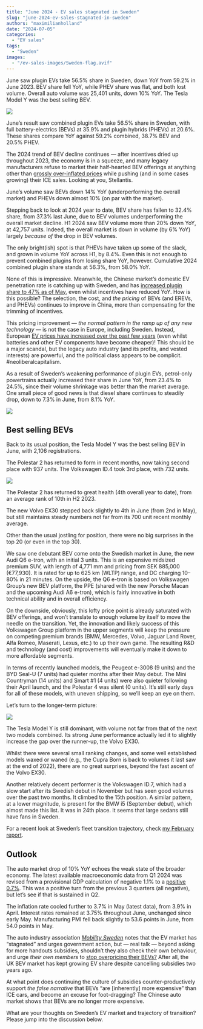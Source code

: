 ```yaml
---
title: "June 2024 - EV sales stagnated in Sweden"
slug: "june-2024-ev-sales-stagnated-in-sweden"
authors: "maximilianholland"
date: "2024-07-05"
categories:
  - "EV sales"
tags:
  - "Sweden"
images:
  - "/ev-sales-images/Sweden-flag.avif"
---
```


June saw plugin EVs take 56.5% share in Sweden, down YoY from 59.2% in June 2023. BEV share fell YoY, while PHEV share was flat, and both lost volume. Overall auto volume was 25,401 units, down 10% YoY. The Tesla Model Y was the best selling BEV.

![](/ev-sales-images/2024-06-Sweden-Passenger-Auto-Registrations.avif)

June’s result saw combined plugin EVs take 56.5% share in Sweden, with full battery-electrics (BEVs) at 35.9% and plugin hybrids (PHEVs) at 20.6%. These shares compare YoY against 59.2% combined, 38.7% BEV and 20.5% PHEV.

The 2024 trend of BEV decline continues — after incentives dried up throughout 2023, the economy is in a squeeze, and many legacy manufacturers refuse to market their half-hearted BEV offerings at anything other than [grossly over-inflated prices](/2024/05/04/april-2024-volvo-ex30-is-the-top-bev-in-sweden/) while pushing (and in some cases growing) their ICE sales. Looking at you, Stellantis.

June’s volume saw BEVs down 14% YoY (underperforming the overall market) and PHEVs down almost 10% (on par with the market).

Stepping back to look at 2024 year to date, BEV share has fallen to 32.4% share, from 37.3% last June, due to BEV volumes underperforming the overall market decline. H1 2024 saw BEV volume more than 20% down YoY, at 42,757 units. Indeed, the overall market is down in volume (by 6% YoY) largely _because of_ the drop in BEV volumes.

The only bright(ish) spot is that PHEVs have taken up some of the slack, and grown in volume YoY across H1, by 8.4%. Even this is not enough to prevent combined plugins from losing share YoY, however. Cumulative 2024 combined plugin share stands at 56.3%, from 58.0% YoY.  

None of this is impressive. Meanwhile, the Chinese market’s domestic EV penetration rate is catching up with Sweden, and has [increased plugin share to 47% as of May](https://cleantechnica.com/2024/07/02/47-plugin-vehicle-market-share-in-china-ev-sales-report/), even whilst incentives have reduced YoY. How is this possible? The selection, the cost, and _the pricing_ of BEVs (and EREVs, and PHEVs) continues to improve in China, more than compensating for the trimming of incentives.

This pricing improvement — _the normal pattern in the ramp up of any new technology_ — is not the case in Europe, including Sweden. Instead, European [EV prices have increased over the past few years](/2024/06/07/may-2024-tesla-stays-on-top-in-the-uk/) (even whilst batteries and other EV components have become cheaper)! This should be a major scandal, but the legacy auto industry (and its profits, and vested interests) are powerful, and the political class appears to be complicit. #neoliberalcapitalism.

As a result of Sweden’s weakening performance of plugin EVs, petrol-only powertrains actually increased their share in June YoY, from 23.4% to 24.5%, since their volume shrinkage was better than the market average. One small piece of good news is that diesel share continues to steadily drop, down to 7.3% in June, from 8.1% YoY.

![](/ev-sales-images/2024-06-Sweden-Monthly-Powertrain-Market-Share.avif)

## Best selling BEVs

Back to its usual position, the Tesla Model Y was the best selling BEV in June, with 2,106 registrations.

The Polestar 2 has returned to form in recent months, now taking second place with 937 units. The Volkswagen ID.4 took 3rd place, with 732 units.

![](/ev-sales-images/2024-06-Sweden-Top-BEVs.avif)

The Polestar 2 has returned to great health (4th overall year to date), from an average rank of 10th in H2 2023.

The new Volvo EX30 stepped back slightly to 4th in June (from 2nd in May), but still maintains steady numbers not far from its 700 unit recent monthly average.

Other than the usual jostling for position, there were no big surprises in the top 20 (or even in the top 30).

We saw one debutant BEV come onto the Swedish market in June, the new Audi Q6 e-tron, with an initial 3 units. This is an expensive midsized premium SUV, with length of 4,771 mm and pricing from SEK 885,000 (€77,930). It is rated for up to 625 km (WLTP) range, and DC charging 10–80% in 21 minutes. On the upside, the Q6 e-tron is based on Volkswagen Group’s new BEV platform, the PPE (shared with the new Porsche Macan and the upcoming Audi A6 e-tron), which is fairly innovative in both technical ability and in overall efficiency.

On the downside, obviously, this lofty price point is already saturated with BEV offerings, and won’t translate to enough volume by itself to move the needle on the transition. Yet, the innovation and likely success of this Volkswagen Group platform in the upper segments will keep the pressure on competing premium brands (BMW, Mercedes, Volvo, Jaguar Land Rover, Alfa Romeo, Maserati, Lexus, etc.) to up their own game. The resulting R&D and technology (and cost) improvements will eventually make it down to more affordable segments.

In terms of recently launched models, the Peugeot e-3008 (9 units) and the BYD Seal-U (7 units) had quieter months after their May debut. The Mini Countryman (14 units) and Smart #1 (4 units) were also quieter following their April launch, and the Polestar 4 was silent (0 units). It’s still early days for all of these models, with uneven shipping, so we’ll keep an eye on them.

Let’s turn to the longer-term picture:

![](/ev-sales-images/2024-06-Sweden-Top-BEVs-Trailing-Qtr.avif)

The Tesla Model Y is still dominant, with volume not far from that of the next two models combined. Its strong June performance actually led it to slightly increase the gap over the runner-up, the Volvo EX30.

Whilst there were several small ranking changes, and some well established models waxed or waned (e.g., the Cupra Born is back to volumes it last saw at the end of 2022), there are no great surprises, beyond the fast ascent of the Volvo EX30.

Another relatively decent performer is the Volkswagen ID.7, which had a slow start after its Swedish debut in November but has seen good volumes over the past two months. It climbed to the 15th position. A similar pattern, at a lower magnitude, is present for the BMW i5 (September debut), which almost made this list. It was in 24th place. It seems that large sedans still have fans in Sweden.

For a recent look at Sweden’s fleet transition trajectory, check [my February report](https://cleantechnica.com/2024/03/03/evs-take-51-8-share-in-sweden-fleet-update/).

## Outlook

The auto market drop of 10% YoY echoes the weak state of the broader economy. The latest available macroeconomic data from Q1 2024 was revised from a provisional GDP calculation of negative 1.1% to a [positive 0.7%](https://tradingeconomics.com/sweden/indicators). This was a positive turn from the previous 3 quarters (all negative), but let’s see if that is sustained in Q2.

The inflation rate cooled further to 3.7% in May (latest data), from 3.9% in April. Interest rates remained at 3.75% throughout June, unchanged since early May. Manufacturing PMI fell back slightly to 53.6 points in June, from 54.0 points in May.

The auto industry association [_Mobility Sweden_](https://mobilitysweden.se/statistik/Nyregistreringar_per_manad_1/nyregistreringar-2024/dampat-halvar-for-den-svenska-fordonsmarknaden) notes that the EV market has “stagnated” and urges government action, but — real talk — beyond asking for more handouts subsidies, shouldn’t they also check their own behaviour, and urge _their own members_ to [stop overpricing their BEVs?](/2024/05/04/april-2024-volvo-ex30-is-the-top-bev-in-sweden/) After all, the UK BEV market has kept growing EV share despite cancelling subsidies two years ago.

At what point does continuing the culture of subsidies counter-productively support _the false narrative_ that BEVs “are \[inherently\] more expensive” than ICE cars, and become an excuse for foot-dragging? The Chinese auto market shows that BEVs are no longer more expensive.

What are your thoughts on Sweden’s EV market and trajectory of transition? Please jump into the discussion below.